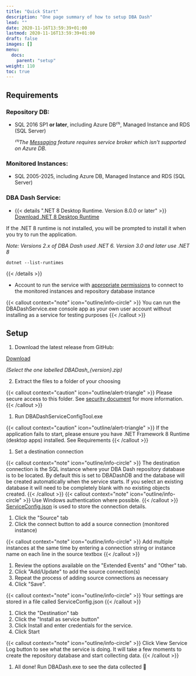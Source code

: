 ```yaml
---
title: "Quick Start"
description: "One page summary of how to setup DBA Dash"
lead: ""
date: 2020-11-16T13:59:39+01:00
lastmod: 2020-11-16T13:59:39+01:00
draft: false
images: []
menu:
  docs:
    parent: "setup"
weight: 110
toc: true
---
```

## Requirements

### Repository DB:

* SQL 2016 SP1 **or later**, including Azure DB⁽¹⁾, Managed Instance and RDS (SQL Server)

  *⁽¹⁾The [Messaging](/docs/help/messaging) feature requires service broker which isn't supported on Azure DB.*

### Monitored Instances:

* SQL 2005-2025, including Azure DB, Managed Instance and RDS (SQL Server)

### DBA Dash Service:

* {{< details ".NET 8 Desktop Runtime.  Version 8.0.0 or later" >}}
[Download .NET 8 Desktop Runtime](https://dotnet.microsoft.com/en-us/download/dotnet/8.0/runtime)

If the .NET 8 runtime is not installed, you will be prompted to install it when you try to run the application.

*Note: Versions 2.x of DBA Dash used .NET 6. Version 3.0 and later use .NET 8*

`dotnet --list-runtimes`

{{< /details >}}
* Account to run the service with [appropriate permissions](/docs/help/security/) to connect to the monitored instances and repository database instance

{{< callout context="note" icon="outline/info-circle" >}}
You can run the DBADashService.exe console app as your own user account without installing as a service for testing purposes
{{< /callout >}}

## Setup

1. Download the latest release from GitHub:

<a id='full-download' class="btn btn-primary btn-lg px-4 mb-2" target="_blank" href="https://github.com/trimble-oss/dba-dash/releases" title="Download latest version of DBA Dash" role="button">Download</a>

*(Select the one labelled DBADash_{version}.zip)*

2. Extract the files to a folder of your choosing

{{< callout context="caution" icon="outline/alert-triangle" >}}
Please secure access to this folder.  See [security document](/docs/help/security) for more information.
{{< /callout >}}

1. Run DBADashServiceConfigTool.exe

{{< callout context="caution" icon="outline/alert-triangle" >}}
If the application fails to start, please ensure you have .NET Framework 8 Runtime (desktop apps) installed.  See Requirements
{{< /callout >}}

1. Set a destination connection

{{< callout context="note" icon="outline/info-circle" >}}
The destination connection is the SQL instance where your DBA Dash repository database is to be located. By default this is set to DBADashDB and the database will be created automatically when the service starts. If you select an existing database it will need to be completely blank with no existing objects created.
{{< /callout >}}
{{< callout context="note" icon="outline/info-circle" >}}
Use Windows authentication where possible.
{{< /callout >}}
 [ServiceConfig.json](/docs/help/security/#config-file-security) is used to store the connection details.

1. Click the "Source" tab
2. Click the connect button to add a source connection (monitored instance)

{{< callout context="note" icon="outline/info-circle" >}}
Add multiple instances at the same time by entering a connection string or instance name on each line in the source textbox
{{< /callout >}}

1. Review the options available on the "Extended Events" and "Other" tab.
2. Click "Add/Update" to add the source connection(s)
3. Repeat the process of adding source connections as necessary
4.  Click "Save".

{{< callout context="note" icon="outline/info-circle" >}}
Your settings are stored in a file called ServiceConfig.json
{{< /callout >}}

1.  Click the "Destination" tab
2.  Click the "Install as service button"
3.  Click Install and enter credentials for the service.
4.  Click Start

{{< callout context="note" icon="outline/info-circle" >}}
Click View Service Log button to see what the service is doing.  It will take a few moments to create the repository database and start collecting data.
{{< /callout >}}

1.  All done! Run DBADash.exe to see the data collected 🎉

